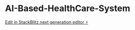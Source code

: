 # AI-Based-HealthCare-System

[Edit in StackBlitz next generation editor ⚡️](https://stackblitz.com/~/github.com/prince2005jha/AI-Based-HealthCare-System)